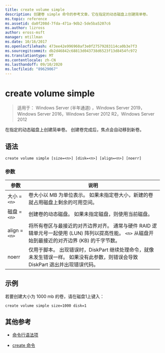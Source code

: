 ```yaml
---
title: create volume simple
description: 创建卷 simple 命令的参考文章，它在指定的动态磁盘上创建简单卷。
ms.topic: reference
ms.assetid: da0f208d-7fda-471a-9db2-5de5ba5207c6
ms.author: lizross
author: eross-msft
manager: mtillman
ms.date: 10/16/2017
ms.openlocfilehash: 473ee42e996960af3e0f27579283114ca0b3e7f3
ms.sourcegitcommit: db2d46842c68813d043738d6523f13d8454fc972
ms.translationtype: MT
ms.contentlocale: zh-CN
ms.lasthandoff: 09/10/2020
ms.locfileid: "89629067"
---
```

# <a name="create-volume-simple"></a>create volume simple

> 适用于： Windows Server (半年通道) ，Windows Server 2019，Windows Server 2016，Windows Server 2012 R2，Windows Server 2012

在指定的动态磁盘上创建简单卷。 创建卷完成后，焦点会自动移到新卷。

## <a name="syntax"></a>语法

```
create volume simple [size=<n>] [disk=<n>] [align=<n>] [noerr]
```

### <a name="parameters"></a>参数

| 参数 | 说明 |
| --------- | ----------- |
| 大小 =`<n>`  | 卷大小以 MB 为单位表示。 如果未指定卷大小，新建的卷就占用磁盘上剩余的可用空间。 |
| 磁盘 =`<n>`  | 创建卷的动态磁盘。 如果未指定磁盘，则使用当前磁盘。 |
| align =`<n>` | 将所有卷区与最接近的对齐边界对齐。 通常与硬件 RAID 逻辑单元号一起使用 (LUN) 阵列以提高性能。 `<n>` 从磁盘开始到最接近的对齐边界 (KB) 的千字节数。 |
| noerr | 仅用于脚本。 出现错误时，DiskPart 继续处理命令，就像未发生错误一样。 如果没有此参数，则错误会导致 DiskPart 退出并出现错误代码。 |

## <a name="examples"></a>示例

若要创建大小为 1000 mb 的卷，请在磁盘1上键入：

```
create volume simple size=1000 disk=1
```

## <a name="additional-references"></a>其他参考

- [命令行语法项](command-line-syntax-key.md)

- [create 命令](create.md)
